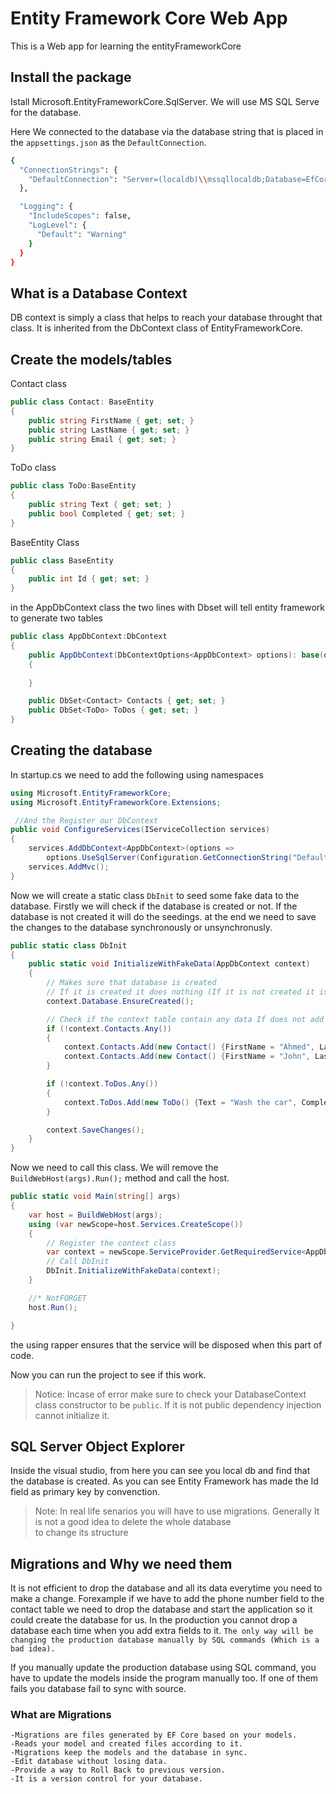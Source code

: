 # Entity Framework Core Web App
This is a Web app for learning the entityFrameworkCore

## Install the package
Istall Microsoft.EntityFrameworkCore.SqlServer. We will use MS SQL Serve for the database.

Here We connected to the database via the database string that is placed in the `appsettings.json` as the `DefaultConnection`.
```sh
{
  "ConnectionStrings": {
	"DefaultConnection": "Server=(localdb)\\mssqllocaldb;Database=EfCoreWebApp;Trusted_Connection=True;MultipleActiveResultSets=True"
  },

  "Logging": {
	"IncludeScopes": false,
	"LogLevel": {
	  "Default": "Warning"
	}
  }
}
```

## What is a Database Context
DB context is simply a class that helps to reach your database throught that class.
It is inherited from the DbContext class of EntityFrameworkCore.

## Create the models/tables
Contact class
```csharp
public class Contact: BaseEntity
{
	public string FirstName { get; set; }
	public string LastName { get; set; }
	public string Email { get; set; }
}

```
ToDo class
```csharp
public class ToDo:BaseEntity
{
	public string Text { get; set; }
	public bool Completed { get; set; }
}

```
BaseEntity Class
```csharp
public class BaseEntity
{
	public int Id { get; set; }
}
```
in the AppDbContext class the two lines with Dbset will tell entity framework to generate two tables
```csharp
public class AppDbContext:DbContext
{
	public AppDbContext(DbContextOptions<AppDbContext> options): base(options)
	{
			
	}

	public DbSet<Contact> Contacts { get; set; }
	public DbSet<ToDo> ToDos { get; set; }
}
```

## Creating the database
In startup.cs we need to add the following using namespaces
```csharp
using Microsoft.EntityFrameworkCore;
using Microsoft.EntityFrameworkCore.Extensions;

 //And the Register our DbContext
public void ConfigureServices(IServiceCollection services)
{
	services.AddDbContext<AppDbContext>(options =>
		options.UseSqlServer(Configuration.GetConnectionString("DefaultConnection")));
	services.AddMvc();
}
```
Now we will create a static class `DbInit` to seed some fake data to the database. Firstly we will check if the database is created or not. If the database
is not created it will do the seedings.
at the end we need to save the changes to the database synchronously or unsynchronusly. 
```csharp
public static class DbInit
{
	public static void InitializeWithFakeData(AppDbContext context)
	{
		// Makes sure that database is created
		// If it is created it does nothing (If it is not created it is going to create a database)
		context.Database.EnsureCreated();

		// Check if the context table contain any data If does not add the fake data
		if (!context.Contacts.Any())
		{
			context.Contacts.Add(new Contact() {FirstName = "Ahmed", LastName = "Smith", Email = "abc@abc.com"});
			context.Contacts.Add(new Contact() {FirstName = "John", LastName = "Smith", Email = "dbc@abc.com"});
		}

		if (!context.ToDos.Any())
		{
			context.ToDos.Add(new ToDo() {Text = "Wash the car", Completed = true});
		}

		context.SaveChanges();
	}
}
```
Now we  need to call this class. We will remove the `BuildWebHost(args).Run();` method and call the host. 
```csharp
public static void Main(string[] args)
{
	var host = BuildWebHost(args);
	using (var newScope=host.Services.CreateScope())
	{
		// Register the context class
		var context = newScope.ServiceProvider.GetRequiredService<AppDbContext>();
		// Call DbInit 
		DbInit.InitializeWithFakeData(context);
	}

	//* NotFORGET
	host.Run();

}
```
the using rapper ensures that the service will be disposed when this part of code. 

Now you can run the project to see if this work.

> Notice: Incase of error make sure to check your DatabaseContext class constructor to be `public`. If it is not public dependency injection cannot initialize it.

## SQL Server Object Explorer
Inside the visual studio, from here you can see you local db and find that the database is created. As you can see Entity Framework
has made the Id field as primary key by convenction. 

>Note: In real life senarios you will have to use migrations. Generally It is not a good idea to delete the whole database  
to change its structure

## Migrations and Why we need them
It is not efficient to drop the database and all its data everytime you need to make a change. Forexample if we have to add the phone number
field to the contact table we need to drop the database and start the application so it could create the database for us. In the production you cannot drop a database
each time when you add extra fields to it. `The only way will be changing the production database manually by SQL commands (Which is a bad idea).` 

If you manually update the production database using SQL command, you have to update the models inside the program manually too.
If one of them fails you database fail to sync with source.
### What are Migrations
	-Migrations are files generated by EF Core based on your models.
	-Reads your model and created files according to it.
	-Migrations keep the models and the database in sync.
	-Edit database without losing data.
	-Provide a way to Roll Back to previous version.
	-It is a version control for your database.